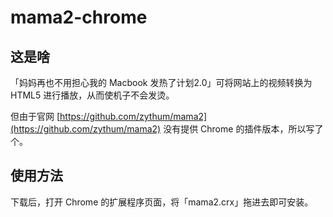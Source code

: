 # mama2-chrome


## 这是啥
「妈妈再也不用担心我的 Macbook 发热了计划2.0」可将网站上的视频转换为 HTML5 进行播放，从而使机子不会发烫。


但由于官网 [https://github.com/zythum/mama2](https://github.com/zythum/mama2) 没有提供 Chrome 的插件版本，所以写了个。

## 使用方法

下载后，打开 Chrome 的扩展程序页面，将「mama2.crx」拖进去即可安装。

